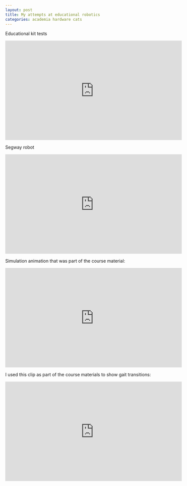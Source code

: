 ```yaml
---
layout: post
title: My attempts at educational robotics
categories: academia hardware cats
---
```


Educational kit tests

<iframe width="560" height="315" src="https://www.youtube.com/embed/jjIA4jzx-4w" title="YouTube video player" frameborder="0" allow="accelerometer; autoplay; clipboard-write; encrypted-media; gyroscope; picture-in-picture; web-share" allowfullscreen></iframe>


Segway robot

<iframe width="560" height="315" src="https://www.youtube.com/embed/U7WjRtG-jv8" title="YouTube video player" frameborder="0" allow="accelerometer; autoplay; clipboard-write; encrypted-media; gyroscope; picture-in-picture; web-share" allowfullscreen></iframe>

Simulation animation that was part of the course material:

<iframe width="560" height="315" src="https://www.youtube.com/embed/Cln_N5_YmCQ" title="YouTube video player" frameborder="0" allow="accelerometer; autoplay; clipboard-write; encrypted-media; gyroscope; picture-in-picture; web-share" allowfullscreen></iframe>

I used this clip as part of the course materials to show gait transitions:

<iframe width="560" height="315" src="https://www.youtube.com/embed/pElwJwL-vwg" title="YouTube video player" frameborder="0" allow="accelerometer; autoplay; clipboard-write; encrypted-media; gyroscope; picture-in-picture; web-share" allowfullscreen></iframe>
